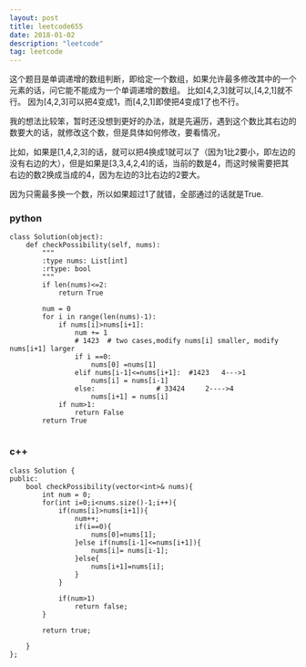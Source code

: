```yaml
---
layout: post
title: leetcode655
date: 2018-01-02
description: "leetcode"
tag: leetcode
---   
```


这个题目是单调递增的数组判断，即给定一个数组，如果允许最多修改其中的一个元素的话，问它能不能成为一个单调递增的数组。
比如[4,2,3]就可以,[4,2,1]就不行。
因为[4,2,3]可以把4变成1，而[4,2,1]即使把4变成1了也不行。

我的想法比较笨，暂时还没想到更好的办法，就是先遍历，遇到这个数比其右边的数要大的话，就修改这个数，但是具体如何修改，要看情况，

比如，如果是[1,4,2,3]的话，就可以把4换成1就可以了（因为1比2要小，即左边的没有右边的大），但是如果是[3,3,4,2,4]的话，当前的数是4，而这时候需要把其右边的数2换成当成的4，因为左边的3比右边的2要大。

因为只需最多换一个数，所以如果超过1了就错，全部通过的话就是True.

### python

```
class Solution(object):
    def checkPossibility(self, nums):
        """
        :type nums: List[int]
        :rtype: bool
        """
        if len(nums)<=2:
            return True
        
        num = 0
        for i in range(len(nums)-1):
            if nums[i]>nums[i+1]:
                num += 1
                # 1423  # two cases,modify nums[i] smaller, modify nums[i+1] larger
                if i ==0:
                    nums[0] =nums[1]
                elif nums[i-1]<=nums[i+1]:  #1423   4--->1
                    nums[i] = nums[i-1]    
                else:               # 33424     2---->4
                    nums[i+1] = nums[i]          
            if num>1:
                return False
        return True
               

```

### c++


```
class Solution {
public:
    bool checkPossibility(vector<int>& nums){
        int num = 0;
        for(int i=0;i<nums.size()-1;i++){
            if(nums[i]>nums[i+1]){
                num++;
                if(i==0){
                    nums[0]=nums[1];
                }else if(nums[i-1]<=nums[i+1]){
                    nums[i]= nums[i-1];
                }else{
                    nums[i+1]=nums[i];
                }
            }
            
            if(num>1)
                return false;
        }
        
        return true;
        
    }
};

```
